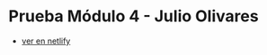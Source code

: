 # Prueba Módulo 4 - Julio Olivares

- [ver en netlify](https://github.com/vitejs/vite-plugin-react/blob/main/packages/plugin-react/README.md)